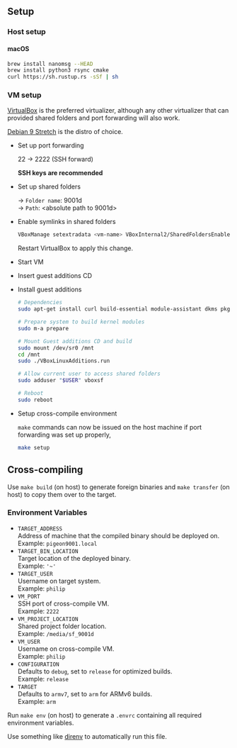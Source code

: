## Setup
### Host setup
#### macOS
```bash
brew install nanomsg --HEAD
brew install python3 rsync cmake
curl https://sh.rustup.rs -sSf | sh
```

### VM setup
[VirtualBox](https://www.virtualbox.org/) is the preferred virtualizer, although any other virtualizer that can provided shared folders and port forwarding will also work. 

[Debian 9 Stretch](https://wiki.debian.org/DebianStretch) is the distro of choice. 

* Set up port forwarding  

	22 → 2222 (SSH forward) 

	**SSH keys are recommended**

* Set up shared folders  
	
	→ `Folder name`: 9001d  
	→ `Path`: <absolute path to 9001d>  	
* Enable symlinks in shared folders  

	```bash
	VBoxManage setextradata <vm-name> VBoxInternal2/SharedFoldersEnableSymlinksCreate/<share-name> 1
	```  

	Restart VirtualBox to apply this change.

* Start VM

* Insert guest additions CD

* Install guest additions

	```bash
	# Dependencies
	sudo apt-get install curl build-essential module-assistant dkms pkg-config

	# Prepare system to build kernel modules
	sudo m-a prepare

	# Mount Guest additions CD and build
	sudo mount /dev/sr0 /mnt
	cd /mnt
	sudo ./VBoxLinuxAdditions.run

	# Allow current user to access shared folders
	sudo adduser "$USER" vboxsf

	# Reboot
	sudo reboot
	```

* Setup cross-compile environment

	`make` commands can now be issued on the host machine if port forwarding was set up properly, 

	```bash
	make setup
	```


## Cross-compiling
Use `make build` (on host) to generate foreign binaries and `make transfer` (on host) to copy them over to the target.

### Environment Variables
* `TARGET_ADDRESS`  
	Address of machine that the compiled binary should be deployed on.  
	Example: `pigeon9001.local`
* `TARGET_BIN_LOCATION`  
	Target location of the deployed binary.  
	Example: `'~'`
* `TARGET_USER`  
	Username on target system.  
	Example: `philip`
* `VM_PORT`  
	SSH port of cross-compile VM.  
	Example: `2222`
* `VM_PROJECT_LOCATION`  
	Shared project folder location.  
	Example: `/media/sf_9001d`
* `VM_USER`  
	Username on cross-compile VM.  
	Example: `philip`
* `CONFIGURATION`  
	Defaults to `debug`, set to `release` for optimized builds.  
	Example: `release`
* `TARGET`  
	Defaults to `armv7`, set to `arm` for ARMv6 builds.  
	Example: `arm`

Run `make env` (on host) to generate a `.envrc` containing all required environment variables.

Use something like [direnv](https://github.com/direnv/direnv) to automatically run this file.